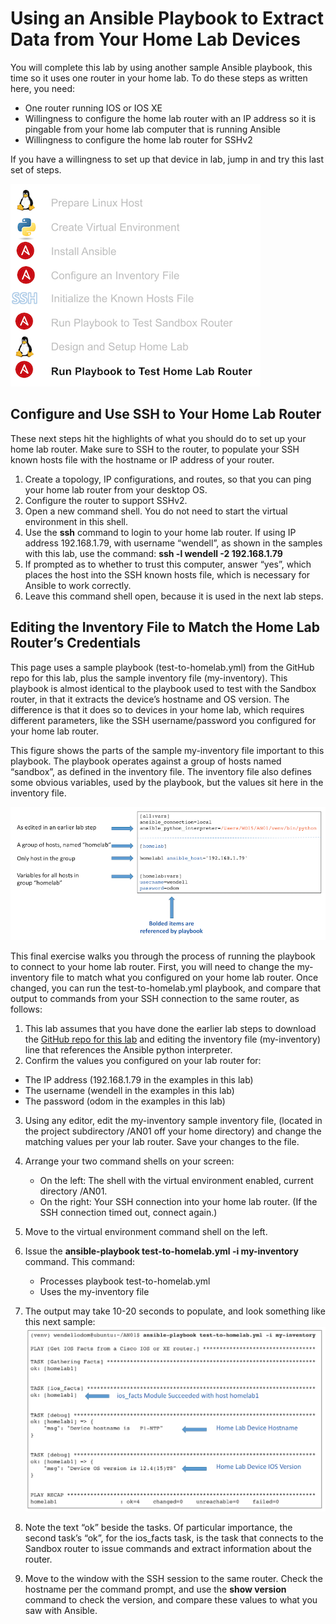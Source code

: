 # Using an Ansible Playbook to Extract Data from Your Home Lab Devices

You will complete this lab by using another sample Ansible playbook, this time so it uses one router in your home lab. To do these steps as written here, you need:

-   One router running IOS or IOS XE
-   Willingness to configure the home lab router with an IP address so it is pingable from your home lab computer that is running Ansible
-   Willingness to configure the home lab router for SSHv2

If you have a willingness to set up that device in lab, jump in and try this last set of steps.

![alt text](./assets/images/desktop-5-31.png)

## Configure and Use SSH to Your Home Lab Router

These next steps hit the highlights of what you should do to set up your home lab router. Make sure to SSH to the router, to populate your SSH known hosts file with the hostname or IP address of your router.

1.  Create a topology, IP configurations, and routes, so that you can ping your home lab router from your desktop OS.
2.  Configure the router to support SSHv2.
3.  Open a new command shell. You do not need to start the virtual environment in this shell.
4.  Use the **ssh** command to login to your home lab router. If using IP address 192.168.1.79, with username “wendell”, as shown in the samples with this lab, use the command: **ssh -l wendell -2 192.168.1.79**
5.  If prompted as to whether to trust this computer, answer “yes”, which places the host into the SSH known hosts file, which is necessary for Ansible to work correctly.
6.  Leave this command shell open, because it is used in the next lab steps.

## Editing the Inventory File to Match the Home Lab Router’s Credentials

This page uses a sample playbook (test-to-homelab.yml) from the GitHub repo for this lab, plus the sample inventory file (my-inventory). This playbook is almost identical to the playbook used to test with the Sandbox router, in that it extracts the device’s hostname and OS version. The difference is that it does so to devices in your home lab, which requires different parameters, like the SSH username/password you configured for your home lab router.

This figure shows the parts of the sample my-inventory file important to this playbook. The playbook operates against a group of hosts named “sandbox”, as defined in the inventory file. The inventory file also defines some obvious variables, used by the playbook, but the values sit here in the inventory file.

![alt text](./assets/images/desktop-5-32.png)

This final exercise walks you through the process of running the playbook to connect to your home lab router. First, you will need to change the my-inventory file to match what you configured on your home lab router. Once changed, you can run the test-to-homelab.yml playbook, and compare that output to commands from your SSH connection to the same router, as follows:

1.  This lab assumes that you have done the earlier lab steps to download the [GitHub repo for this lab](http://www.github.com/WendellOdom/devnet-ansible-01) and editing the inventory file (my-inventory) line that references the Ansible python interpreter.
2.  Confirm the values you configured on your lab router for:
  -   The IP address (192.168.1.79 in the examples in this lab)
  -   The username (wendell in the examples in this lab)
  -   The password (odom in the examples in this lab)
3.  Using any editor, edit the my-inventory sample inventory file, (located in the project subdirectory /AN01 off your home directory) and change the matching values per your lab router. Save your changes to the file.
4.  Arrange your two command shells on your screen:
    -   On the left: The shell with the virtual environment enabled, current directory /AN01.
    -   On the right: Your SSH connection into your home lab router. (If the SSH connection timed out, connect again.)
5.  Move to the virtual environment command shell on the left.
6.  Issue the **ansible-playbook test-to-homelab.yml -i my-inventory** command. This command:
    -   Processes playbook test-to-homelab.yml
    -   Uses the my-inventory file
7.  The output may take 10-20 seconds to populate, and look something like this next sample:
![alt text](./assets/images/desktop-5-33.png)

8.  Note the text “ok” beside the tasks. Of particular importance, the second task’s “ok”, for the ios_facts task, is the task that connects to the Sandbox router to issue commands and extract information about the router.
9.  Move to the window with the SSH session to the same router. Check the hostname per the command prompt, and use the **show version** command to check the version, and compare these values to what you saw with Ansible.
